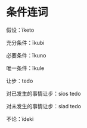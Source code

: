 # 条件连词

假设：ïketo

充分条件：ïkubi

必要条件：ïkuno

唯一条件：ïkule

让步：tedo

对已发生的事情让步：sios tedo

对未发生的事情让步：siad tedo

不论：ïdeki